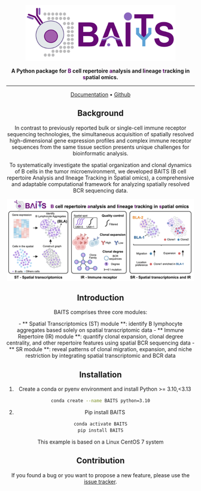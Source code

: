 
<div align="center">
<img src="https://github.com/zenglab-pku/BAITS/raw/master/docs/_static/BAITS_logo.png" width="400px">

**A Python package for <span style="color:#660974">B</span> cell repertoire <span style="color:#660974">a</span>nalysis and l<span style="color:#660974">i</span>neage <span style="color:#660974">t</span>racking in <span style="color:#660974">s</span>patial omics.**

---

<p align="center">
  <a href="https://baits.readthedocs.io/en/latest/index.html" target="_blank">Documentation</a> •
  <a href="https://github.com/zenglab-pku/BAITS/tree/main#" target="_blank">Github</a>
</p>


## Background

<p>
In contrast to previously reported bulk or single-cell immune receptor sequencing technologies, the simultaneous acquisition of spatially resolved high-dimensional gene expression profiles and complex immune receptor sequences from the same tissue section presents unique challenges for bioinformatic analysis. 
</p>

<p>
To systematically investigate the spatial organization and clonal dynamics of B cells in the tumor microenvironment, we developed BAITS (B cell repertoire Analysis and lIneage Tracking in Spatial omics), a comprehensive and adaptable computational framework for analyzing spatially resolved BCR sequencing data. 
</p>

<p align="center">
  <img src="https://github.com/zenglab-pku/BAITS/raw/master/docs/_static/BAITS_framework.png" width="500px">
</p>


## Introduction
<p>
BAITS comprises three core modules:
</p>
- ** Spatial Transcriptomics (ST) module **: identify B lymphocyte aggregates based solely on spatial transcriptomic data
- ** Immune Repertoire (IR) module **: quantify clonal expansion, clonal degree centrality, and other repertoire features using spatial BCR sequencing data
- ** SR module **: reveal patterns of clonal migration, expansion, and niche restriction by integrating spatial transcriptomic and BCR data

## Installation
1. Create a conda or pyenv environment and install Python >= 3.10,<3.13 
```bash
conda create --name BAITS python=3.10
```
2. Pip install BAITS
```bash
conda activate BAITS
pip install BAITS
```

This example is based on a Linux CentOS 7 system 

## Contribution

If you found a bug or you want to propose a new feature, please use the [issue tracker][issue-tracker].

[issue-tracker]: https://github.com/zenglab-pku/BAITS/issues
